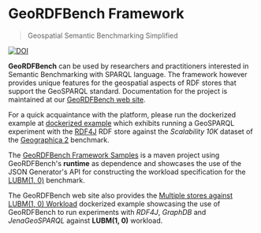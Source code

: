 # GeoRDFBench Framework
> Geospatial Semantic Benchmarking Simplified

[![DOI](https://zenodo.org/badge/DOI/10.5281/zenodo.13244137.svg)](https://doi.org/10.5281/zenodo.13244137)

**GeoRDFBench** can be used by researchers and practitioners interested in Semantic Benchmarking with SPARQL language. The framework however provides unique features for the geospatial aspects of RDF stores that support the GeoSPARQL standard. Documentation for the project is maintained at our [GeoRDFBench web site](https://geordfbench.di.uoa.gr/). 

For a quick acquaintance with the platform, please run the dockerized example at [dockerized example](https://geordfbench.di.uoa.gr/rdf4j_scal10k_workload_docker_iframe.html) which exhibits running a GeoSPARQL experiment with the [RDF4J](https://rdf4j.org/) RDF store against the *Scalability 10K* dataset of the [Geographica 2](https://geographica2.di.uoa.gr/) benchmark.

The [GeoRDFBench Framework Samples](https://github.com/tioannid/geordfbench_samples) is a maven project using GeoRDFBench's **runtime** as dependence and showcases the use of the JSON Generator's API for constructing the workload specification for the [LUBM(1, 0)](https://swat.cse.lehigh.edu/projects/lubm/) benchmark.

The GeoRDFBench web site also provides the [Multiple stores against LUBM(1, 0) Workload](https://geordfbench.di.uoa.gr/multistore_lubm_1_0_workload_docker_iframe.html) dockerized example showcasing the use of GeoRDFBench to run experiments with *RDF4J*, *GraphDB* and *JenaGeoSPARQL* against **LUBM(1, 0)** workload.